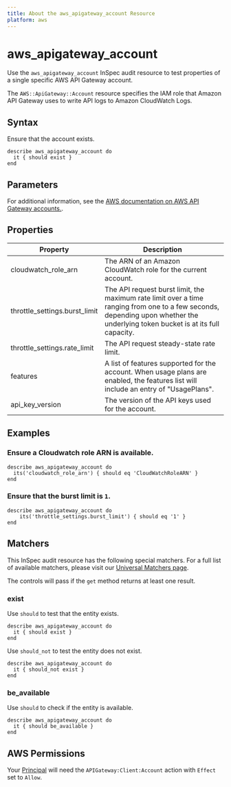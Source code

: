 ```yaml
---
title: About the aws_apigateway_account Resource
platform: aws
---
```


# aws_apigateway_account

Use the `aws_apigateway_account` InSpec audit resource to test properties of a single specific AWS API Gateway account.

The `AWS::ApiGateway::Account` resource specifies the IAM role that Amazon API Gateway uses to write API logs to Amazon CloudWatch Logs.

## Syntax

Ensure that the account exists.

    describe aws_apigateway_account do
      it { should exist }
    end

## Parameters

For additional information, see the [AWS documentation on AWS API Gateway accounts.](https://docs.aws.amazon.com/AWSCloudFormation/latest/UserGuide/aws-resource-apigateway-account.html).

## Properties

| Property | Description |
| --- | --- |
| cloudwatch_role_arn | The ARN of an Amazon CloudWatch role for the current account. |
| throttle_settings.burst_limit | The API request burst limit, the maximum rate limit over a time ranging from one to a few seconds, depending upon whether the underlying token bucket is at its full capacity. |
| throttle_settings.rate_limit | The API request steady-state rate limit. |
| features | A list of features supported for the account. When usage plans are enabled, the features list will include an entry of "UsagePlans". |
| api_key_version | The version of the API keys used for the account. |

## Examples

### Ensure a Cloudwatch role ARN is available.

    describe aws_apigateway_account do
      its('cloudwatch_role_arn') { should eq 'CloudWatchRoleARN' }
    end

### Ensure that the burst limit is `1`.

    describe aws_apigateway_account do
        its('throttle_settings.burst_limit') { should eq '1' }
    end

## Matchers

This InSpec audit resource has the following special matchers. For a full list of available matchers, please visit our [Universal Matchers page](https://www.inspec.io/docs/reference/matchers/).

The controls will pass if the `get` method returns at least one result.

### exist

Use `should` to test that the entity exists.

    describe aws_apigateway_account do
      it { should exist }
    end

Use `should_not` to test the entity does not exist.

    describe aws_apigateway_account do
      it { should_not exist }
    end

### be_available

Use `should` to check if the entity is available.

    describe aws_apigateway_account do
      it { should be_available }
    end

## AWS Permissions

Your [Principal](https://docs.aws.amazon.com/IAM/latest/UserGuide/intro-structure.html#intro-structure-principal) will need the `APIGateway:Client:Account` action with `Effect` set to `Allow`.
